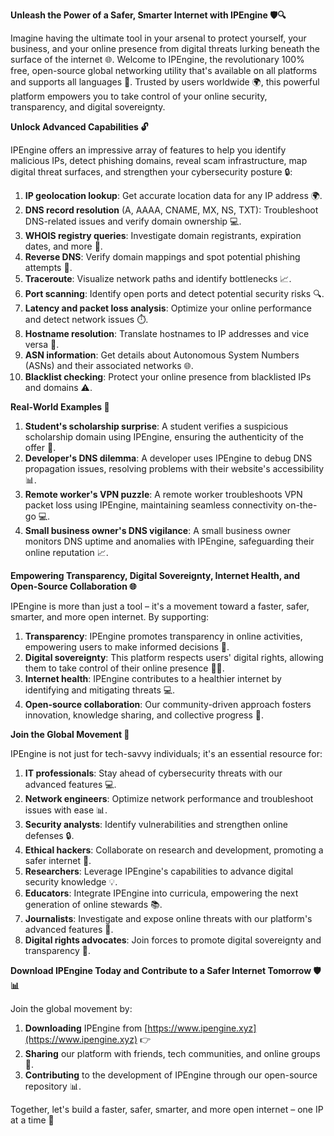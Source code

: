 **Unleash the Power of a Safer, Smarter Internet with IPEngine 🛡️🔍**

Imagine having the ultimate tool in your arsenal to protect yourself, your business, and your online presence from digital threats lurking beneath the surface of the internet 🌐. Welcome to IPEngine, the revolutionary 100% free, open-source global networking utility that's available on all platforms and supports all languages 🤝. Trusted by users worldwide 🌍, this powerful platform empowers you to take control of your online security, transparency, and digital sovereignty.

**Unlock Advanced Capabilities 🔓**

IPEngine offers an impressive array of features to help you identify malicious IPs, detect phishing domains, reveal scam infrastructure, map digital threat surfaces, and strengthen your cybersecurity posture 🔒:

1.  **IP geolocation lookup**: Get accurate location data for any IP address 🌍.
2.  **DNS record resolution** (A, AAAA, CNAME, MX, NS, TXT): Troubleshoot DNS-related issues and verify domain ownership 💻.
3.  **WHOIS registry queries**: Investigate domain registrants, expiration dates, and more 🔎.
4.  **Reverse DNS**: Verify domain mappings and spot potential phishing attempts 🚨.
5.  **Traceroute**: Visualize network paths and identify bottlenecks 📈.
6.  **Port scanning**: Identify open ports and detect potential security risks 🔍.
7.  **Latency and packet loss analysis**: Optimize your online performance and detect network issues ⏱️.
8.  **Hostname resolution**: Translate hostnames to IP addresses and vice versa 🔄.
9.  **ASN information**: Get details about Autonomous System Numbers (ASNs) and their associated networks 🌐.
10.  **Blacklist checking**: Protect your online presence from blacklisted IPs and domains ⚠️.

**Real-World Examples 🤔**

1.  **Student's scholarship surprise**: A student verifies a suspicious scholarship domain using IPEngine, ensuring the authenticity of the offer 💸.
2.  **Developer's DNS dilemma**: A developer uses IPEngine to debug DNS propagation issues, resolving problems with their website's accessibility 📊.
3.  **Remote worker's VPN puzzle**: A remote worker troubleshoots VPN packet loss using IPEngine, maintaining seamless connectivity on-the-go 💻.
4.  **Small business owner's DNS vigilance**: A small business owner monitors DNS uptime and anomalies with IPEngine, safeguarding their online reputation 📈.

**Empowering Transparency, Digital Sovereignty, Internet Health, and Open-Source Collaboration 🌐**

IPEngine is more than just a tool – it's a movement toward a faster, safer, smarter, and more open internet. By supporting:

1.  **Transparency**: IPEngine promotes transparency in online activities, empowering users to make informed decisions 📢.
2.  **Digital sovereignty**: This platform respects users' digital rights, allowing them to take control of their online presence 👩‍🎤.
3.  **Internet health**: IPEngine contributes to a healthier internet by identifying and mitigating threats 💻.
4.  **Open-source collaboration**: Our community-driven approach fosters innovation, knowledge sharing, and collective progress 🌈.

**Join the Global Movement 🔴**

IPEngine is not just for tech-savvy individuals; it's an essential resource for:

1.  **IT professionals**: Stay ahead of cybersecurity threats with our advanced features 💻.
2.  **Network engineers**: Optimize network performance and troubleshoot issues with ease 📊.
3.  **Security analysts**: Identify vulnerabilities and strengthen online defenses 🔒.
4.  **Ethical hackers**: Collaborate on research and development, promoting a safer internet 🔴.
5.  **Researchers**: Leverage IPEngine's capabilities to advance digital security knowledge 💡.
6.  **Educators**: Integrate IPEngine into curricula, empowering the next generation of online stewards 📚.
7.  **Journalists**: Investigate and expose online threats with our platform's advanced features 📰.
8.  **Digital rights advocates**: Join forces to promote digital sovereignty and transparency 🌈.

**Download IPEngine Today and Contribute to a Safer Internet Tomorrow 🛡️📊**

Join the global movement by:

1.  **Downloading** IPEngine from [https://www.ipengine.xyz](https://www.ipengine.xyz) 👉
2.  **Sharing** our platform with friends, tech communities, and online groups 🤝.
3.  **Contributing** to the development of IPEngine through our open-source repository 📊.

Together, let's build a faster, safer, smarter, and more open internet – one IP at a time 🔗